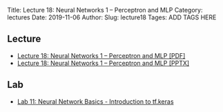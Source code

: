 Title: Lecture 18: Neural Networks 1 – Perceptron and MLP
Category: lectures
Date: 2019-11-06
Author: 
Slug: lecture18
Tages: ADD TAGS HERE


## Lecture

- [Lecture 18: Neural Networks 1 – Perceptron and MLP [PDF]]({attach}presentation/Lecture18_PerceptronBackProp.pdf)
- [Lecture 18: Neural Networks 1 – Perceptron and MLP [PPTX]]({attach}presentation/Lecture18_PerceptronBackProp.pptx)


## Lab

- [Lab 11: Neural Network Basics - Introduction to tf.keras]({filename}../../notes/lab11_MLP_solutions_part1.ipynb)


